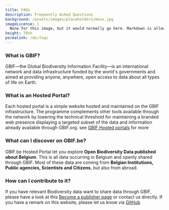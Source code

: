 ```yaml
---
title: FAQs
description: Frequently Asked Questions
background: /assets/images/placeholders/moss.jpg
imageLicense: |
  None for this image, but it would normally go here. Markdown is allowed.
height: 70vh
permalink: /de/faqs
---
```


### What is GBIF?

GBIF—the Global Biodiversity Information Facility—is an international network and data infrastructure funded by the world's governments and aimed at providing anyone, anywhere, open access to data about all types of life on Earth.

### What is an Hosted Portal?

Each hosted portal is a simple website hosted and maintained on the GBIF infrastructure. The programme complements other tools available through the network by lowering the technical threshold for maintaining a branded web presence displaying a targeted subset of the data and information already available through GBIF.org. see [GBIF Hosted portals](https://www.gbif.org/hosted-portals) for more

### What can I discover on GBIF.be?

GBIF.be Hosted Portal let you explore **Open Biodiversity Data published about Belgium**. This is all data occurring in Belgium and openly shared through GBIF.
Most of these data are coming from **Belgian Institutions, Public agencies, Scientists and Citizens**, but also from abroad.

### How can I contribute to it?

If you have relevant Biodiversity data want to share data through GBIF, please have a look at this [Become a publisher page](https://www.gbif.org/become-a-publisher) or contact us directly.
If you have a remark on this website, please let us know via [GitHub](https://github.com/gbif/hp-gbif-be)
